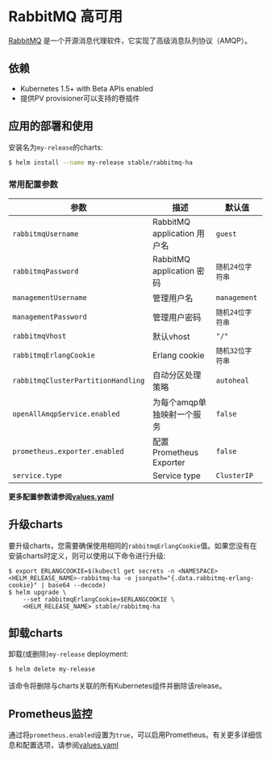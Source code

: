 # RabbitMQ 高可用

[RabbitMQ](https://www.rabbitmq.com) 是一个开源消息代理软件，它实现了高级消息队列协议（AMQP）。

## 依赖

- Kubernetes 1.5+ with Beta APIs enabled
- 提供PV provisioner可以支持的卷插件

## 应用的部署和使用

安装名为`my-release`的charts:

```bash
$ helm install --name my-release stable/rabbitmq-ha
```

### 常用配置参数

| 参数                        | 描述                                                                                                                  | 默认值                                                   |
| -------------------------------- | -----------------------------------------------------                                                                        | --------------------------------------------------------- |
| `rabbitmqUsername`                          | RabbitMQ application 用户名                                                                                                                  | `guest`                                                   |
| `rabbitmqPassword`                          | RabbitMQ application 密码                                                                                                                  | `随机24位字符串`                                                   |
| `managementUsername`                          | 管理用户名                                                                                                                  | `management`                                                   |
| `managementPassword`                          | 管理用户密码                                                                                                                  | `随机24位字符串`                                                   |
| `rabbitmqVhost`                          | 默认vhost                                                                                                                  | `"/"`                                                   |
| `rabbitmqErlangCookie`                          | Erlang cookie	                                                                                                                  | `随机32位字符串`                                                   |
| `rabbitmqClusterPartitionHandling`                          | 自动分区处理策略                                                                                                                  | `autoheal`                                                   |
| `openAllAmqpService.enabled`                          | 为每个amqp单独映射一个服务                                                                                                                  | `false`                                                   |
| `prometheus.exporter.enabled`                          | 配置Prometheus Exporter                                                                                                                | `false`                                                   |
| `service.type`                          | Service type                                                                                                                  | `ClusterIP`                                                   |

**更多配置参数请参阅[values.yaml](values.yaml)**

## 升级charts

要升级charts，您需要确保使用相同的`rabbitmqErlangCookie`值。如果您没有在安装charts时定义，则可以使用以下命令进行升级:

```
$ export ERLANGCOOKIE=$(kubectl get secrets -n <NAMESPACE> <HELM_RELEASE_NAME>-rabbitmq-ha -o jsonpath="{.data.rabbitmq-erlang-cookie}" | base64 --decode)
$ helm upgrade \
    --set rabbitmqErlangCookie=$ERLANGCOOKIE \
    <HELM_RELEASE_NAME> stable/rabbitmq-ha
```

## 卸载charts
卸载(或删除)`my-release` deployment:

```bash
$ helm delete my-release
```   
该命令将删除与charts关联的所有Kubernetes组件并删除该release。

## Prometheus监控

通过将`prometheus.enabled`设置为`true`，可以启用Prometheus。有关更多详细信息和配置选项，请参阅[values.yaml](values.yaml)
